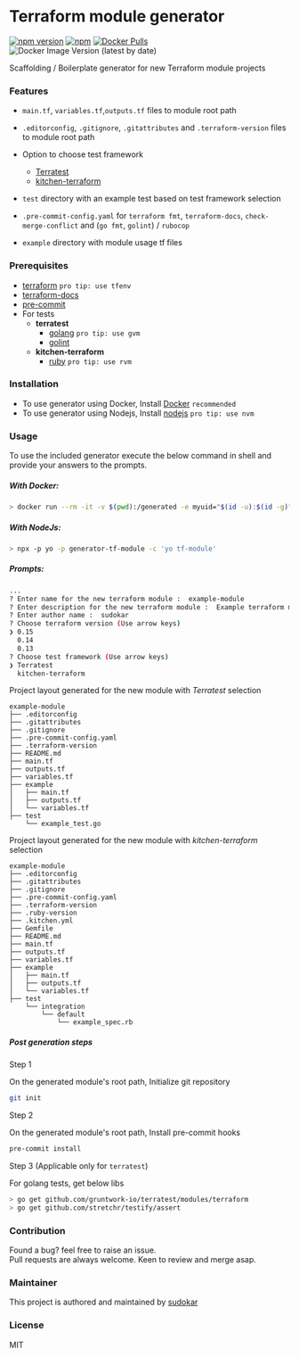 # Terraform module generator
[![npm version](https://badge.fury.io/js/generator-tf-module.svg)](https://www.npmjs.com/package/generator-tf-module) [![npm](https://img.shields.io/npm/dt/generator-tf-module.svg)](https://www.npmjs.com/package/generator-tf-module) [![Docker Pulls](https://img.shields.io/docker/pulls/sudokar/generator-tf-module.svg)](https://hub.docker.com/r/sudokar/generator-tf-module) ![Docker Image Version (latest by date)](https://img.shields.io/docker/v/sudokar/generator-tf-module?color=blue&label=Docker%20Image%20Version)

Scaffolding / Boilerplate generator for new Terraform module projects

### Features

- `main.tf`, `variables.tf`,`outputs.tf` files to module root path

- `.editorconfig`, `.gitignore`, `.gitattributes` and `.terraform-version` files to module root path

- Option to choose test framework

  - [Terratest](https://github.com/gruntwork-io/terratest)
  - [kitchen-terraform](https://github.com/newcontext-oss/kitchen-terraform)

- `test` directory with an example test based on test framework selection

- `.pre-commit-config.yaml` for `terraform fmt`, `terraform-docs`, `check-merge-conflict` and (`go fmt`, `golint`) / `rubocop`

- `example` directory with module usage tf files

### Prerequisites

- [terraform](https://learn.hashicorp.com/terraform/getting-started/install#installing-terraform) `pro tip: use tfenv`
- [terraform-docs](https://github.com/segmentio/terraform-docs)
- [pre-commit](https://pre-commit.com/#install)
- For tests
  - **terratest**
    - [golang](https://golang.org/doc/install#install) `pro tip: use gvm`
    - [golint](https://github.com/golang/lint#installation)
  - **kitchen-terraform**
    - [ruby](https://rvm.io/) `pro tip: use rvm`

### Installation

- To use generator using Docker, Install [Docker](https://docs.docker.com/engine/install/) `recommended`
- To use generator using Nodejs, Install [nodejs](https://nodejs.org/en/download/) `pro tip: use nvm`

### Usage

To use the included generator execute the below command in shell and provide your answers to the prompts.

##### With Docker:
```sh
> docker run --rm -it -v $(pwd):/generated -e myuid="$(id -u):$(id -g)" sudokar/generator-tf-module
```
##### With NodeJs:
```sh
> npx -p yo -p generator-tf-module -c 'yo tf-module'
```
##### Prompts:
```sh
...
? Enter name for the new terraform module :  example-module
? Enter description for the new terraform module :  Example terraform module
? Enter author name :  sudokar
? Choose terraform version (Use arrow keys)
❯ 0.15
  0.14
  0.13
? Choose test framework (Use arrow keys)
❯ Terratest
  kitchen-terraform
```

Project layout generated for the new module with _Terratest_ selection

```
example-module
├── .editorconfig
├── .gitattributes
├── .gitignore
├── .pre-commit-config.yaml
├── .terraform-version
├── README.md
├── main.tf
├── outputs.tf
├── variables.tf
├── example
│   ├── main.tf
│   ├── outputs.tf
│   └── variables.tf
├── test
    └── example_test.go
```

Project layout generated for the new module with _kitchen-terraform_ selection

```
example-module
├── .editorconfig
├── .gitattributes
├── .gitignore
├── .pre-commit-config.yaml
├── .terraform-version
├── .ruby-version
├── .kitchen.yml
├── Gemfile
├── README.md
├── main.tf
├── outputs.tf
├── variables.tf
├── example
│   ├── main.tf
│   ├── outputs.tf
│   └── variables.tf
├── test
    └── integration
        └── default
            └── example_spec.rb
```

##### Post generation steps

Step 1

On the generated module's root path, Initialize git repository

```sh
git init
```

Step 2

On the generated module's root path, Install pre-commit hooks

```sh
pre-commit install
```

Step 3 (Applicable only for `terratest`)

For golang tests, get below libs

```sh
> go get github.com/gruntwork-io/terratest/modules/terraform
> go get github.com/stretchr/testify/assert
```

### Contribution

Found a bug? feel free to raise an issue.  
Pull requests are always welcome. Keen to review and merge asap.

### Maintainer

This project is authored and maintained by [sudokar](https://github.com/sudokar)

### License

MIT
